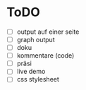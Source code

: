 # ToDO
- [ ] output auf einer seite
- [ ] graph output
- [ ] doku
- [ ] kommentare (code)
- [ ] präsi
- [ ] live demo
- [ ] css stylesheet
